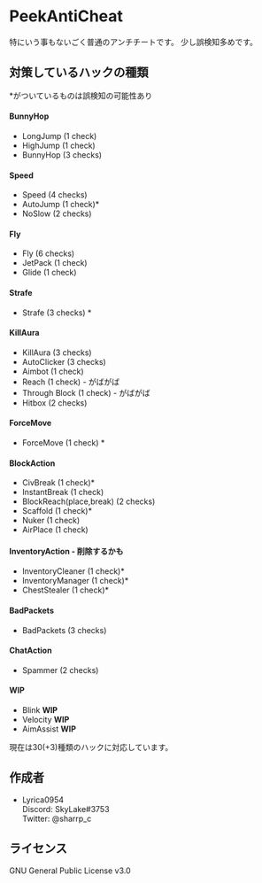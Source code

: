 # PeekAntiCheat
 
特にいう事もないごく普通のアンチチートです。
少し誤検知多めです。
 
## 対策しているハックの種類

\*がついているものは誤検知の可能性あり

#### BunnyHop
* LongJump (1 check)
* HighJump (1 check)
* BunnyHop (3 checks)

#### Speed
* Speed (4 checks)
* AutoJump (1 check)*
* NoSlow (2 checks)

#### Fly
* Fly (6 checks)
* JetPack (1 check)
* Glide (1 check)

#### Strafe
* Strafe (3 checks) *

#### KillAura
* KillAura (3 checks)
* AutoClicker (3 checks)
* Aimbot (1 check)
* Reach (1 check) - がばがば
* Through Block (1 check) - がばがば
* Hitbox (2 checks)

#### ForceMove
* ForceMove (1 check) *

#### BlockAction
* CivBreak (1 check)*
* InstantBreak (1 check)
* BlockReach(place,break) (2 checks)
* Scaffold (1 check)*
* Nuker (1 check)
* AirPlace (1 check)

#### InventoryAction - 削除するかも
* InventoryCleaner (1 check)*
* InventoryManager (1 check)*
* ChestStealer (1 check)*

#### BadPackets
* BadPackets (3 checks)

#### ChatAction
* Spammer (2 checks)

#### WIP
* Blink **WIP**
* Velocity **WIP**
* AimAssist **WIP**

現在は30(+3)種類のハックに対応しています。
 
 
## 作成者
 
* Lyrica0954  
 Discord: SkyLake#3753  
 Twitter: @sharrp_c
 
## ライセンス
GNU General Public License v3.0
